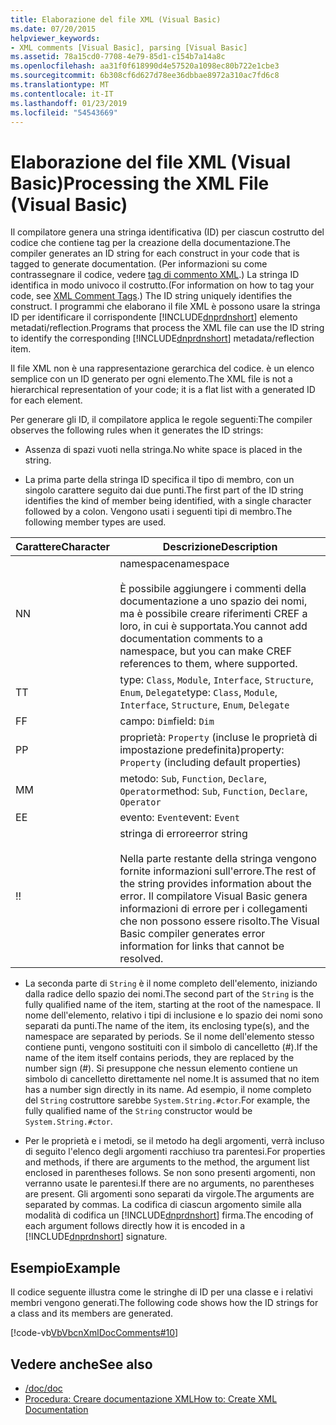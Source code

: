 ```yaml
---
title: Elaborazione del file XML (Visual Basic)
ms.date: 07/20/2015
helpviewer_keywords:
- XML comments [Visual Basic], parsing [Visual Basic]
ms.assetid: 78a15cd0-7708-4e79-85d1-c154b7a14a8c
ms.openlocfilehash: aa31f0f618990d4e57520a1098ec80b722e1cbe3
ms.sourcegitcommit: 6b308cf6d627d78ee36dbbae8972a310ac7fd6c8
ms.translationtype: MT
ms.contentlocale: it-IT
ms.lasthandoff: 01/23/2019
ms.locfileid: "54543669"
---
```

# <a name="processing-the-xml-file-visual-basic"></a><span data-ttu-id="a79e8-102">Elaborazione del file XML (Visual Basic)</span><span class="sxs-lookup"><span data-stu-id="a79e8-102">Processing the XML File (Visual Basic)</span></span>
<span data-ttu-id="a79e8-103">Il compilatore genera una stringa identificativa (ID) per ciascun costrutto del codice che contiene tag per la creazione della documentazione.</span><span class="sxs-lookup"><span data-stu-id="a79e8-103">The compiler generates an ID string for each construct in your code that is tagged to generate documentation.</span></span> <span data-ttu-id="a79e8-104">(Per informazioni su come contrassegnare il codice, vedere [tag di commento XML](../../../visual-basic/language-reference/xmldoc/index.md).) La stringa ID identifica in modo univoco il costrutto.</span><span class="sxs-lookup"><span data-stu-id="a79e8-104">(For information on how to tag your code, see [XML Comment Tags](../../../visual-basic/language-reference/xmldoc/index.md).) The ID string uniquely identifies the construct.</span></span> <span data-ttu-id="a79e8-105">I programmi che elaborano il file XML è possono usare la stringa ID per identificare il corrispondente [!INCLUDE[dnprdnshort](~/includes/dnprdnshort-md.md)] elemento metadati/reflection.</span><span class="sxs-lookup"><span data-stu-id="a79e8-105">Programs that process the XML file can use the ID string to identify the corresponding [!INCLUDE[dnprdnshort](~/includes/dnprdnshort-md.md)] metadata/reflection item.</span></span>  
  
 <span data-ttu-id="a79e8-106">Il file XML non è una rappresentazione gerarchica del codice. è un elenco semplice con un ID generato per ogni elemento.</span><span class="sxs-lookup"><span data-stu-id="a79e8-106">The XML file is not a hierarchical representation of your code; it is a flat list with a generated ID for each element.</span></span>  
  
 <span data-ttu-id="a79e8-107">Per generare gli ID, il compilatore applica le regole seguenti:</span><span class="sxs-lookup"><span data-stu-id="a79e8-107">The compiler observes the following rules when it generates the ID strings:</span></span>  
  
-   <span data-ttu-id="a79e8-108">Assenza di spazi vuoti nella stringa.</span><span class="sxs-lookup"><span data-stu-id="a79e8-108">No white space is placed in the string.</span></span>  
  
-   <span data-ttu-id="a79e8-109">La prima parte della stringa ID specifica il tipo di membro, con un singolo carattere seguito dai due punti.</span><span class="sxs-lookup"><span data-stu-id="a79e8-109">The first part of the ID string identifies the kind of member being identified, with a single character followed by a colon.</span></span> <span data-ttu-id="a79e8-110">Vengono usati i seguenti tipi di membro.</span><span class="sxs-lookup"><span data-stu-id="a79e8-110">The following member types are used.</span></span>  
  
|<span data-ttu-id="a79e8-111">Carattere</span><span class="sxs-lookup"><span data-stu-id="a79e8-111">Character</span></span>|<span data-ttu-id="a79e8-112">Descrizione</span><span class="sxs-lookup"><span data-stu-id="a79e8-112">Description</span></span>|  
|---|---|  
|<span data-ttu-id="a79e8-113">N</span><span class="sxs-lookup"><span data-stu-id="a79e8-113">N</span></span>|<span data-ttu-id="a79e8-114">namespace</span><span class="sxs-lookup"><span data-stu-id="a79e8-114">namespace</span></span><br /><br /> <span data-ttu-id="a79e8-115">È possibile aggiungere i commenti della documentazione a uno spazio dei nomi, ma è possibile creare riferimenti CREF a loro, in cui è supportata.</span><span class="sxs-lookup"><span data-stu-id="a79e8-115">You cannot add documentation comments to a namespace, but you can make CREF references to them, where supported.</span></span>|  
|<span data-ttu-id="a79e8-116">T</span><span class="sxs-lookup"><span data-stu-id="a79e8-116">T</span></span>|<span data-ttu-id="a79e8-117">type: `Class`, `Module`, `Interface`, `Structure`, `Enum`, `Delegate`</span><span class="sxs-lookup"><span data-stu-id="a79e8-117">type: `Class`, `Module`, `Interface`, `Structure`, `Enum`, `Delegate`</span></span>|  
|<span data-ttu-id="a79e8-118">F</span><span class="sxs-lookup"><span data-stu-id="a79e8-118">F</span></span>|<span data-ttu-id="a79e8-119">campo: `Dim`</span><span class="sxs-lookup"><span data-stu-id="a79e8-119">field: `Dim`</span></span>|  
|<span data-ttu-id="a79e8-120">P</span><span class="sxs-lookup"><span data-stu-id="a79e8-120">P</span></span>|<span data-ttu-id="a79e8-121">proprietà: `Property` (incluse le proprietà di impostazione predefinita)</span><span class="sxs-lookup"><span data-stu-id="a79e8-121">property: `Property` (including default properties)</span></span>|  
|<span data-ttu-id="a79e8-122">M</span><span class="sxs-lookup"><span data-stu-id="a79e8-122">M</span></span>|<span data-ttu-id="a79e8-123">metodo: `Sub`, `Function`, `Declare`, `Operator`</span><span class="sxs-lookup"><span data-stu-id="a79e8-123">method: `Sub`, `Function`, `Declare`, `Operator`</span></span>|  
|<span data-ttu-id="a79e8-124">E</span><span class="sxs-lookup"><span data-stu-id="a79e8-124">E</span></span>|<span data-ttu-id="a79e8-125">evento: `Event`</span><span class="sxs-lookup"><span data-stu-id="a79e8-125">event: `Event`</span></span>|  
|<span data-ttu-id="a79e8-126">!</span><span class="sxs-lookup"><span data-stu-id="a79e8-126">!</span></span>|<span data-ttu-id="a79e8-127">stringa di errore</span><span class="sxs-lookup"><span data-stu-id="a79e8-127">error string</span></span><br /><br /> <span data-ttu-id="a79e8-128">Nella parte restante della stringa vengono fornite informazioni sull'errore.</span><span class="sxs-lookup"><span data-stu-id="a79e8-128">The rest of the string provides information about the error.</span></span> <span data-ttu-id="a79e8-129">Il compilatore Visual Basic genera informazioni di errore per i collegamenti che non possono essere risolto.</span><span class="sxs-lookup"><span data-stu-id="a79e8-129">The Visual Basic compiler generates error information for links that cannot be resolved.</span></span>|  
  
-   <span data-ttu-id="a79e8-130">La seconda parte di `String` è il nome completo dell'elemento, iniziando dalla radice dello spazio dei nomi.</span><span class="sxs-lookup"><span data-stu-id="a79e8-130">The second part of the `String` is the fully qualified name of the item, starting at the root of the namespace.</span></span> <span data-ttu-id="a79e8-131">Il nome dell'elemento, relativo i tipi di inclusione e lo spazio dei nomi sono separati da punti.</span><span class="sxs-lookup"><span data-stu-id="a79e8-131">The name of the item, its enclosing type(s), and the namespace are separated by periods.</span></span> <span data-ttu-id="a79e8-132">Se il nome dell'elemento stesso contiene punti, vengono sostituiti con il simbolo di cancelletto (#).</span><span class="sxs-lookup"><span data-stu-id="a79e8-132">If the name of the item itself contains periods, they are replaced by the number sign (#).</span></span> <span data-ttu-id="a79e8-133">Si presuppone che nessun elemento contiene un simbolo di cancelletto direttamente nel nome.</span><span class="sxs-lookup"><span data-stu-id="a79e8-133">It is assumed that no item has a number sign directly in its name.</span></span> <span data-ttu-id="a79e8-134">Ad esempio, il nome completo del `String` costruttore sarebbe `System.String.#ctor`.</span><span class="sxs-lookup"><span data-stu-id="a79e8-134">For example, the fully qualified name of the `String` constructor would be `System.String.#ctor`.</span></span>  
  
-   <span data-ttu-id="a79e8-135">Per le proprietà e i metodi, se il metodo ha degli argomenti, verrà incluso di seguito l'elenco degli argomenti racchiuso tra parentesi.</span><span class="sxs-lookup"><span data-stu-id="a79e8-135">For properties and methods, if there are arguments to the method, the argument list enclosed in parentheses follows.</span></span> <span data-ttu-id="a79e8-136">Se non sono presenti argomenti, non verranno usate le parentesi.</span><span class="sxs-lookup"><span data-stu-id="a79e8-136">If there are no arguments, no parentheses are present.</span></span> <span data-ttu-id="a79e8-137">Gli argomenti sono separati da virgole.</span><span class="sxs-lookup"><span data-stu-id="a79e8-137">The arguments are separated by commas.</span></span> <span data-ttu-id="a79e8-138">La codifica di ciascun argomento simile alla modalità di codifica un [!INCLUDE[dnprdnshort](~/includes/dnprdnshort-md.md)] firma.</span><span class="sxs-lookup"><span data-stu-id="a79e8-138">The encoding of each argument follows directly how it is encoded in a [!INCLUDE[dnprdnshort](~/includes/dnprdnshort-md.md)] signature.</span></span>  
  
## <a name="example"></a><span data-ttu-id="a79e8-139">Esempio</span><span class="sxs-lookup"><span data-stu-id="a79e8-139">Example</span></span>  
 <span data-ttu-id="a79e8-140">Il codice seguente illustra come le stringhe di ID per una classe e i relativi membri vengono generati.</span><span class="sxs-lookup"><span data-stu-id="a79e8-140">The following code shows how the ID strings for a class and its members are generated.</span></span>  
  
 [!code-vb[VbVbcnXmlDocComments#10](../../../visual-basic/language-reference/xmldoc/codesnippet/VisualBasic/processing-the-xml-file_1.vb)]  
  
## <a name="see-also"></a><span data-ttu-id="a79e8-141">Vedere anche</span><span class="sxs-lookup"><span data-stu-id="a79e8-141">See also</span></span>
- [<span data-ttu-id="a79e8-142">/doc</span><span class="sxs-lookup"><span data-stu-id="a79e8-142">/doc</span></span>](../../../visual-basic/reference/command-line-compiler/doc.md)
- [<span data-ttu-id="a79e8-143">Procedura: Creare documentazione XML</span><span class="sxs-lookup"><span data-stu-id="a79e8-143">How to: Create XML Documentation</span></span>](../../../visual-basic/programming-guide/program-structure/how-to-create-xml-documentation.md)
